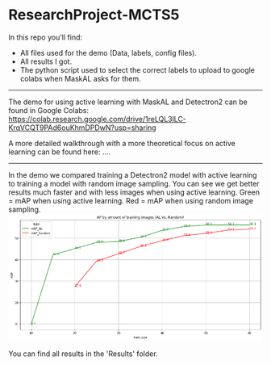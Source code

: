 # ResearchProject-MCTS5

In this repo you'll find:

- All files used for the demo (Data, labels, config files).
- All results I got.
- The python script used to select the correct labels to upload to google colabs when MaskAL asks for them.

---

The demo for using active learning with MaskAL and Detectron2 can be found in Google Colabs:
https://colab.research.google.com/drive/1reLQL3lLC-KrqVCQT9PAd6ouKhmDPDwN?usp=sharing

A more detailed walkthrough with a more theoretical focus on active learning can be found here:
....

---

In the demo we compared training a Detectron2 model with active learning to training a model with random image sampling. 
You can see we get better results much faster and with less images when using active learning.
Green = mAP when using active learning.
Red = mAP when using random image sampling.
![maskAL_graph](./Results/Plot_AL_vs_Random.jpg?raw=true)

You can find all results in the 'Results' folder.
